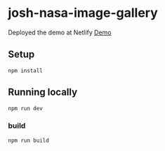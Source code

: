 # josh-nasa-image-gallery

Deployed the demo at Netlify
[Demo](https://adorable-choux-9985a0.netlify.app/)

## Setup

```
npm install
```

## Running locally

```
npm run dev

```

### build

```
npm run build
```
